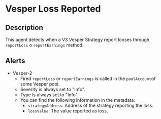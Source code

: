 # Vesper Loss Reported

## Description

This agent detects when a V3 Vesper Strategy report looses through `reportLoss` o `reportEarnings` method.


## Alerts

- Vesper-2
  - Fired `reportLoss` or `reportEarnings` is called in the `poolAccount`of some Vesper pool.
  - Severity is always set to "Info".
  - Type is always set to "Info".
  - You can find the following information in the metadata:
    - `strategyAddress`: Address of the strategy reporting the loss.
    - `lossValue`: The value reported as loss.

